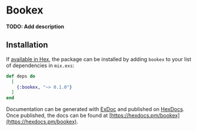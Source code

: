 # Bookex

**TODO: Add description**

## Installation

If [available in Hex](https://hex.pm/docs/publish), the package can be installed
by adding `bookex` to your list of dependencies in `mix.exs`:

```elixir
def deps do
  [
    {:bookex, "~> 0.1.0"}
  ]
end
```

Documentation can be generated with [ExDoc](https://github.com/elixir-lang/ex_doc)
and published on [HexDocs](https://hexdocs.pm). Once published, the docs can
be found at [https://hexdocs.pm/bookex](https://hexdocs.pm/bookex).

